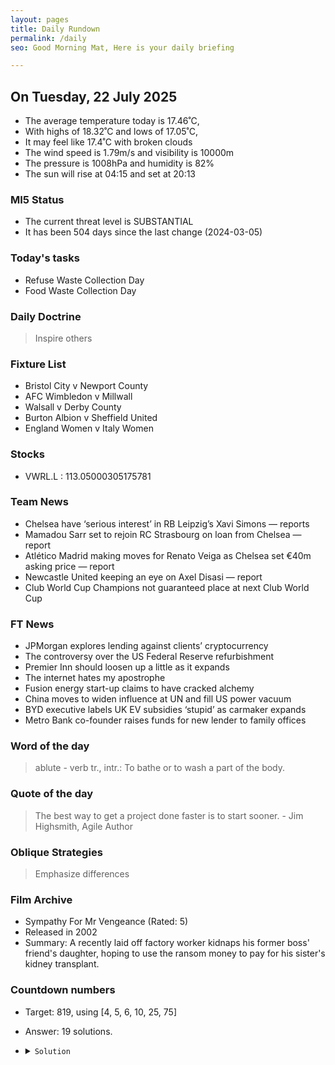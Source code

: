 ```yaml
---
layout: pages
title: Daily Rundown
permalink: /daily
seo: Good Morning Mat, Here is your daily briefing

---
```


<!-- weather_marker starts -->
## On Tuesday, 22 July 2025

- The average temperature today is 17.46˚C,
- With highs of 18.32˚C and lows of 17.05˚C,
- It may feel like 17.4˚C with broken clouds
- The wind speed is 1.79m/s and visibility is 10000m
- The pressure is 1008hPa and humidity is 82%
- The sun will rise at 04:15 and set at 20:13

<!-- weather_marker ends -->

### MI5 Status
<!-- threat_marker starts -->
- The current threat level is <span class="highlighter">SUBSTANTIAL</span>
- It has been 504 days since the last change (2024-03-05)

<!-- threat_marker ends -->

### Today's tasks
<!-- task_marker starts -->
- Refuse Waste Collection Day
- Food Waste Collection Day

<!-- task_marker ends -->

### Daily Doctrine
<!-- doctrine_marker starts -->
> Inspire others
<!-- doctrine_marker ends -->

### Fixture List

<!-- fixture_marker starts -->
- Bristol City v Newport County
- AFC Wimbledon v Millwall
- Walsall v Derby County
- Burton Albion v Sheffield United
- England Women v Italy Women
<!-- fixture_marker ends -->

### Stocks

<!-- stocks_marker starts -->

- VWRL.L : 113.05000305175781 

<!-- stocks_marker ends -->

### Team News
<!-- news_marker starts -->

- Chelsea have ‘serious interest’ in RB Leipzig’s Xavi Simons — reports
- Mamadou Sarr set to rejoin RC Strasbourg on loan from Chelsea — report
- Atlético Madrid making moves for Renato Veiga as Chelsea set €40m asking price — report
- Newcastle United keeping an eye on Axel Disasi — report
- Club World Cup Champions not guaranteed place at next Club World Cup

<!-- news_marker ends -->

### FT News

<!-- ftnews_marker starts -->

- JPMorgan explores lending against clients’ cryptocurrency
- The controversy over the US Federal Reserve refurbishment
- Premier Inn should loosen up a little as it expands
- The internet hates my apostrophe
- Fusion energy start-up claims to have cracked alchemy
- China moves to widen influence at UN and fill US power vacuum
- BYD executive labels UK EV subsidies ‘stupid’ as carmaker expands
- Metro Bank co-founder raises funds for new lender to family offices

<!-- ftnews_marker ends -->

### Word of the day

<!-- word_marker starts -->

 > ablute - verb tr., intr.: To bathe or to wash a part of the body.

<!-- word_marker ends -->

### Quote of the day
<!-- quote_marker starts -->

> The best way to get a project done faster is to start sooner. - Jim Highsmith, Agile Author

<!-- quote_marker ends -->

### Oblique Strategies
<!-- eno_marker starts -->
> Emphasize differences

<!-- eno_marker ends -->

### Film Archive

<!-- film_marker starts -->
- Sympathy For Mr Vengeance (Rated: 5)
- Released in 2002
- Summary: A recently laid off factory worker kidnaps his former boss' friend's daughter, hoping to use the ransom money to pay for his sister's kidney transplant.
<!-- film_marker ends -->

### Countdown numbers
<!-- game_marker starts -->

- Target: 819, using [4, 5, 6, 10, 25, 75]
- Answer: 19 solutions.

- <details><summary><code>Solution</code></summary>

  Solution: ( 25 - 10 - 4 ) x 75 - 6

   </details>

<!-- game_marker ends -->
